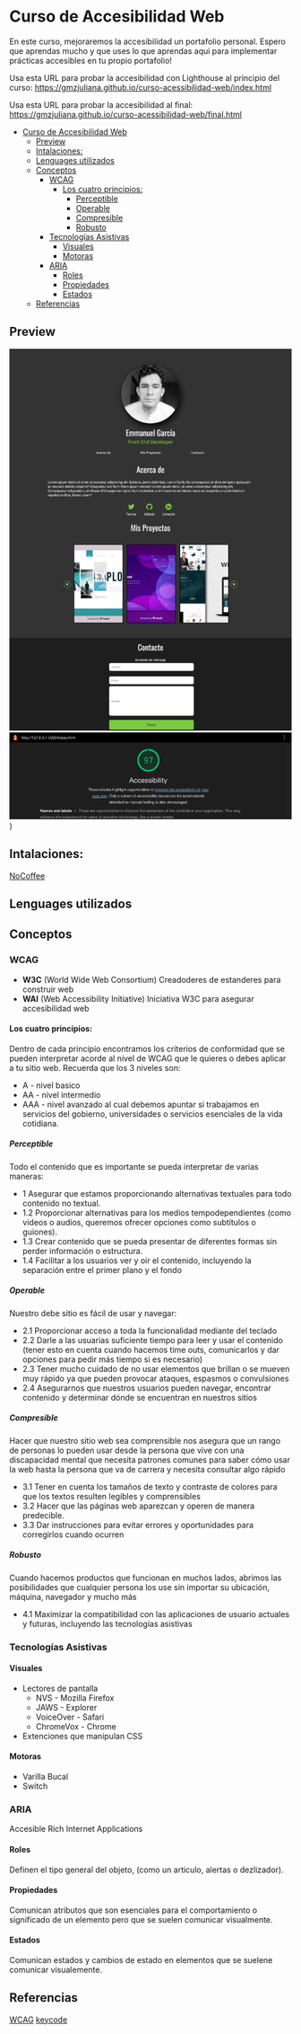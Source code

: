 # Curso de Accesibilidad Web

En este curso, mejoraremos la accesibilidad un portafolio personal. Espero que aprendas mucho y que uses lo que aprendas aqui para implementar
prácticas accesibles en tu propio portafolio!

Usa esta URL para probar la accesibilidad con Lighthouse al principio del curso:
https://gmzjuliana.github.io/curso-acessibilidad-web/index.html

Usa esta URL para probar la accesibilidad al final:
https://gmzjuliana.github.io/curso-acessibilidad-web/final.html

- [Curso de Accesibilidad Web](#curso-de-accesibilidad-web)
  - [Preview](#preview)
  - [Intalaciones:](#intalaciones)
  - [Lenguages utilizados](#lenguages-utilizados)
  - [Conceptos](#conceptos)
    - [WCAG](#wcag)
      - [Los cuatro principios:](#los-cuatro-principios)
        - [Perceptible](#perceptible)
        - [Operable](#operable)
        - [Compresible](#compresible)
        - [Robusto](#robusto)
    - [Tecnologías Asistivas](#tecnolog%c3%adas-asistivas)
      - [Visuales](#visuales)
      - [Motoras](#motoras)
    - [ARIA](#aria)
      - [Roles](#roles)
      - [Propiedades](#propiedades)
      - [Estados](#estados)
  - [Referencias](#referencias)

## Preview
![preview](images/preview.png)
![preview](images/audit.png))

## Intalaciones:
[NoCoffee](https://chrome.google.com/webstore/detail/nocoffee/jjeeggmbnhckmgdhmgdckeigabjfbddl)

## Lenguages utilizados

## Conceptos
### WCAG
- **W3C** (World Wide Web Consortium)
  Creadoderes de estanderes para construir web
- **WAI** (Web Accessibility Initiative)
  Iniciativa W3C para asegurar accesibilidad web

#### Los cuatro principios:
Dentro de cada principio encontramos los criterios de conformidad que se pueden interpretar acorde al nivel de WCAG que le quieres o debes aplicar a tu sitio web. Recuerda que los 3 niveles son:

- A - nivel basico
- AA - nivel intermedio
- AAA - nivel avanzado al cual debemos apuntar si trabajamos en servicios del gobierno, universidades o servicios esenciales de la vida cotidiana.

##### Perceptible
Todo el contenido que es importante se pueda interpretar de varias maneras:
- 1 Asegurar que estamos proporcionando alternativas textuales para todo contenido no textual.
- 1.2 Proporcionar alternativas para los medios tempodependientes (como videos o audios, queremos ofrecer opciones como subtítulos o guiones).
- 1.3 Crear contenido que se pueda presentar de diferentes formas sin perder información o estructura.
- 1.4 Facilitar a los usuarios ver y oír el contenido, incluyendo la separación entre el primer plano y el fondo

##### Operable
Nuestro debe sitio es fácil de usar y navegar:
- 2.1 Proporcionar acceso a toda la funcionalidad mediante del teclado
- 2.2 Darle a las usuarias suficiente tiempo para leer y usar el contenido (tener esto en cuenta cuando hacemos time outs, comunicarlos y dar opciones para pedir más tiempo si es necesario)
- 2.3 Tener mucho cuidado de no usar elementos que brillan o se mueven muy rápido ya que pueden provocar ataques, espasmos o convulsiones
- 2.4 Asegurarnos que nuestros usuarios pueden navegar, encontrar contenido y determinar dónde se encuentran en nuestros sitios

##### Compresible
Hacer que nuestro sitio web sea comprensible nos asegura que un rango de personas lo pueden usar desde la persona que vive con una discapacidad mental que necesita patrones comunes para saber cómo usar la web hasta la persona que va de carrera y necesita consultar algo rápido

- 3.1 Tener en cuenta los tamaños de texto y contraste de colores para que los textos resulten legibles y comprensibles
- 3.2 Hacer que las páginas web aparezcan y operen de manera predecible.
- 3.3 Dar instrucciones para evitar errores y oportunidades para corregirlos cuando ocurren

##### Robusto
Cuando hacemos productos que funcionan en muchos lados, abrimos las posibilidades que cualquier persona los use sin importar su ubicación, máquina, navegador y mucho más
- 4.1 Maximizar la compatibilidad con las aplicaciones de usuario actuales y futuras, incluyendo las tecnologías asistivas

### Tecnologías Asistivas
#### Visuales
- Lectores de pantalla
  - NVS - Mozilla Firefox
  - JAWS - Explorer
  - VoiceOver - Safari
  - ChromeVox - Chrome
- Extenciones que manipulan CSS

#### Motoras
- Varilla Bucal
- Switch

### ARIA
Accesible Rich Internet Applications

#### Roles
Definen el tipo general del objeto, (como un articulo, alertas o dezlizador).
#### Propiedades
Comunican atributos que son esenciales para el comportamiento o significado de un elemento pero que se suelen comunicar visualmente.
#### Estados
Comunican estados y cambios de estado en elementos que se suelene comunicar visualemente.


## Referencias
[WCAG](http://www.sidar.org/traducciones/wcag20/es/)
[keycode](http://keycode.info/)